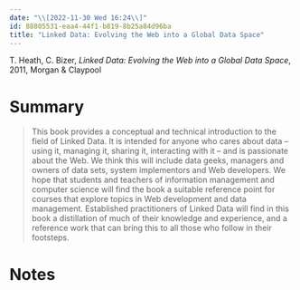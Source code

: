 ```yaml
---
date: "\\[2022-11-30 Wed 16:24\\]"
id: 88805531-eaa4-44f1-b819-8b25a84d96ba
title: "Linked Data: Evolving the Web into a Global Data Space"
---
```


T. Heath, C. Bizer, *Linked Data: Evolving the Web into a Global Data Space*, 2011, Morgan & Claypool

# Summary

> This book provides a conceptual and technical introduction to the field of Linked Data. It is intended for anyone who cares about data – using it, managing it, sharing it, interacting with it – and is passionate about the Web. We think this will include data geeks, managers and owners of data sets, system implementors and Web developers. We hope that students and teachers of information management and computer science will find the book a suitable reference point for courses that explore topics in Web development and data management. Established practitioners of Linked Data will find in this book a distillation of much of their knowledge and experience, and a reference work that can bring this to all those who follow in their footsteps.

# Notes
